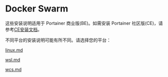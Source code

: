 # Docker Swarm


这些安装说明适用于 Portainer 商业版(BE)。如需安装 Portainer 社区版(CE)，请参考[CE安装文档](../../../install-ce/server/swarm/)。


不同平台的安装说明可能有所不同。请选择您的平台：


[linux.md](linux.md)



[wsl.md](wsl.md)



[wcs.md](wcs.md)
